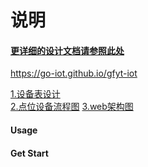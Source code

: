 # 说明 

#### [更详细的设计文档请参照此处](docs/README.MD)

https://go-iot.github.io/gfyt-iot

[1.设备表设计](docs/publish/1.设备表设计.html)  
[2.点位设备流程图](docs/publish/gfyt-iot.html)
[3.web架构图](docs/publish/gfyt-web.html)  
#### Usage

#### Get Start

